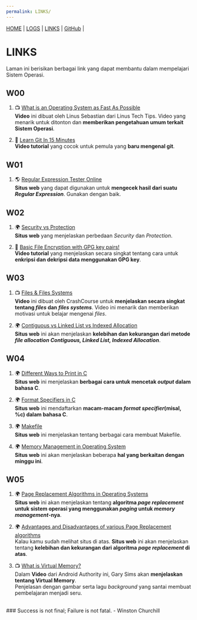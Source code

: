 ```yaml
---
permalink: LINKS/
---
```


[HOME](https://vwjaya32.github.io/os222/) | [LOGS](TXT/mylog.txt) | [LINKS](https://vwjaya32.github.io/os222/LINKS/) |  [GitHub](https://github.com/vwjaya32/os222/) | 

# LINKS

Laman ini berisikan berbagai link yang dapat membantu dalam mempelajari Sistem Operasi.  

## W00
1. 📺 [What is an Operating System as Fast As Possible](https://youtu.be/pVzRTmdd9j0)<br>
**Video** ini dibuat oleh Linus Sebastian dari Linus Tech Tips. 
Video yang menarik untuk ditonton dan **memberikan pengetahuan umum terkait Sistem Operasi**.

2. 📼 [Learn Git In 15 Minutes](https://youtu.be/USjZcfj8yxE)<br>
**Video tutorial** yang cocok untuk pemula yang **baru mengenal git**.  

## W01
1. 🌎 [Regular Expression Tester Online](https://regexr.com/3cr6f)<br>
**Situs web** yang dapat digunakan untuk **mengecek hasil dari suatu _Regular Expression_**. Gunakan dengan baik.  

## W02
1. 🌍 [Security vs Protection](https://www.geeksforgeeks.org/difference-between-security-and-protection/)<br>
**Situs web** yang menjelaskan perbedaan _Security_ dan _Protection_.  

2. 📼 [Basic File Encryption with GPG key pairs!](https://www.youtube.com/watch?v=DMGIlj7u7Eo)<br>
**Video tutorial** yang menjelaskan secara singkat tentang cara untuk **enkripsi dan dekripsi data menggunakan GPG key**.  

## W03
1. 📺 [Files & Files Systems](https://youtu.be/KN8YgJnShPM)<br>
**Video** ini dibuat oleh CrashCourse untuk **menjelaskan secara singkat tentang _files_ dan _files systems_**.
Video ini menarik dan memberikan motivasi untuk belajar mengenai _files_.  

2. 🌍 [Contiguous vs Linked List vs Indexed Allocation](https://www.geeksforgeeks.org/file-allocation-methods/)<br>
**Situs web** ini akan menjelaskan **kelebihan dan kekurangan dari metode _file allocation Contiguous, Linked List, Indexed Allocation_**.  

## W04
1. 🌍 [Different Ways to Print in C](https://iq.opengenus.org/different-ways-to-print-in-c/)<br>
**Situs web** ini menjelaskan **berbagai cara untuk mencetak _output_ dalam bahasa C**.  
 
2. 🌍 [Format Specifiers in C](https://www.freecodecamp.org/news/format-specifiers-in-c/)<br>
**Situs web** ini mendaftarkan **macam-macam _format specifier_(misal, %c) dalam bahasa C**.  

3. 🌍 [Makefile](https://www.cs.colby.edu/maxwell/courses/tutorials/maketutor/)<br>
**Situs web** ini menjelaskan tentang berbagai cara membuat Makefile.  

4. 🌍 [Memory Management in Operating System](https://www.geeksforgeeks.org/memory-management-in-operating-system/)<br>
**Situs web** ini akan menjelaskan beberapa **hal yang berkaitan dengan minggu ini**.  

## W05
1. 🌍 [Page Replacement Algorithms in Operating Systems](https://www.geeksforgeeks.org/page-replacement-algorithms-in-operating-systems/)<br>
**Situs web** ini akan menjelaskan tentang **algoritma _page replacement_ untuk sistem operasi yang menggunakan _paging_ untuk _memory management_-nya**.  

2. 🌍 [Advantages and Disadvantages of various Page Replacement algorithms](https://www.geeksforgeeks.org/advantages-and-disadvantages-of-various-page-replacement-algorithms/?ref=rp)<br>
Kalau kamu sudah melihat situs di atas. **Situs web** ini akan menjelaskan tentang **kelebihan dan kekurangan dari algoritma _page replacement_ di atas**.   

3. 📺 [What is Virtual Memory?](https://youtu.be/2quKyPnUShQ)<br>
Dalam **Video** dari Android Authority ini, Gary Sims akan **menjelaskan tentang Virtual Memory**.  
Penjelasan dengan gambar serta lagu _background_ yang santai membuat pembelajaran menjadi seru.  

</br>
### Success is not final; Failure is not fatal. - Winston Churchill
